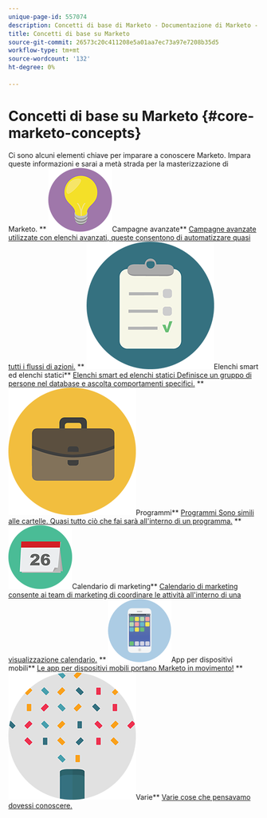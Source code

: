 ```yaml
---
unique-page-id: 557074
description: Concetti di base di Marketo - Documentazione di Marketo - Documentazione del prodotto
title: Concetti di base su Marketo
source-git-commit: 26573c20c411208e5a01aa7ec73a97e7208b35d5
workflow-type: tm+mt
source-wordcount: '132'
ht-degree: 0%

---
```



# Concetti di base su Marketo {#core-marketo-concepts}

Ci sono alcuni elementi chiave per imparare a conoscere Marketo. Impara queste informazioni e sarai a metà strada per la masterizzazione di Marketo.
** ![Campagne avanzate](assets/seo-01.png)Campagne avanzate** [Campagne avanzate utilizzate con elenchi avanzati, queste consentono di automatizzare quasi tutti i flussi di azioni.](https://docs.marketo.com/display/DOCS/Smart+Campaigns)     ** ![Elenchi smart ed elenchi statici](assets/office-35.png)Elenchi smart ed elenchi statici** [Elenchi smart ed elenchi statici Definisce un gruppo di persone nel database e ascolta comportamenti specifici.](https://docs.marketo.com/display/DOCS/Smart+Lists+and+Static+Lists)     ** ![Programmi](assets/office-02.png)Programmi** [Programmi Sono simili alle cartelle. Quasi tutto ciò che fai sarà all&#39;interno di un programma.](https://docs.marketo.com/display/DOCS/Programs)     ** ![Calendario di marketing](assets/office-10.png)Calendario di marketing** [Calendario di marketing consente ai team di marketing di coordinare le attività all&#39;interno di una visualizzazione calendario.](https://docs.marketo.com/display/DOCS/Marketing+Calendar)     ** ![App per dispositivi mobili](assets/mobile-apps.png)App per dispositivi mobili** [Le app per dispositivi mobili portano Marketo in movimento!](core-marketo-concepts/mobile-apps.md)     ** ![Varie](assets/party-11.png)Varie** [Varie cose che pensavamo dovessi conoscere.](https://docs.marketo.com/display/DOCS/Miscellaneous)

